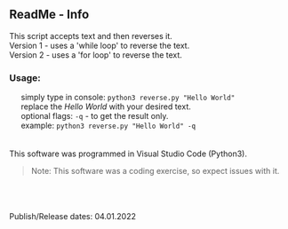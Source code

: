 ## ReadMe - Info

This script accepts text and then reverses it.  
Version 1 - uses a 'while loop' to reverse the text.  
Version 2 - uses a 'for loop' to reverse the text.
<br />
### Usage:
   simply type in console: ```python3 reverse.py "Hello World"```<br />
   replace the *Hello World* with your desired text.<br />
   optional flags: `-q` -  to get the result only.<br />
   example: ```python3 reverse.py "Hello World" -q```<br />
<br />
<br />
This software was programmed in Visual Studio Code (Python3).
> Note: This software was a coding exercise, so expect issues with it.
<br />
<br />
<br />
Publish/Release dates: 04.01.2022
